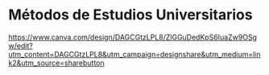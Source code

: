 # Métodos de Estudios Universitarios
  
https://www.canva.com/design/DAGCGtzLPL8/ZlGGuDedKpS6IuaZw9OSgw/edit?utm_content=DAGCGtzLPL8&utm_campaign=designshare&utm_medium=link2&utm_source=sharebutton
